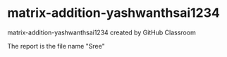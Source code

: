 # matrix-addition-yashwanthsai1234
matrix-addition-yashwanthsai1234 created by GitHub Classroom

The report is the file name "Sree"
